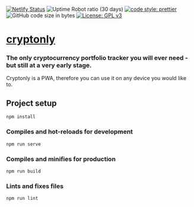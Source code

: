 [![Netlify Status](https://api.netlify.com/api/v1/badges/6cc71d32-aa62-4970-bf47-33da45f3f1bb/deploy-status)](https://app.netlify.com/sites/cryptonly/deploys)
![Uptime Robot ratio (30 days)](https://img.shields.io/uptimerobot/ratio/m782026813-4a24ef8b143c70d5e3b02fbb.svg)
[![code style: prettier](https://img.shields.io/badge/code_style-prettier-ff69b4.svg?style=flat-square)](https://github.com/prettier/prettier)
![GitHub code size in bytes](https://img.shields.io/github/languages/code-size/suits-at/cryptonly.svg)
[![License: GPL v3](https://img.shields.io/badge/License-GPLv3-blue.svg)](https://www.gnu.org/licenses/gpl-3.0) 

# [cryptonly](https://cryptonly.suits.at)

### The only cryptocurrency portfolio tracker you will ever need - but still at a very early stage. 

Cryptonly is a PWA, therefore you can use it on any device you would like to.

## Project setup
```
npm install
```

### Compiles and hot-reloads for development
```
npm run serve
```

### Compiles and minifies for production
```
npm run build
```

### Lints and fixes files
```
npm run lint
```
